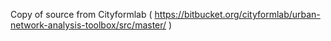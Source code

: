 

Copy of source from Cityformlab ( https://bitbucket.org/cityformlab/urban-network-analysis-toolbox/src/master/ )

